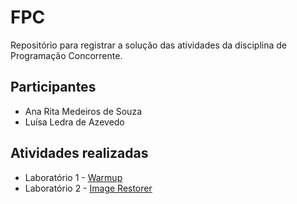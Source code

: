 # FPC
Repositório para registrar a solução das atividades da disciplina de Programação Concorrente.

## Participantes
- Ana Rita Medeiros de Souza
- Luísa Ledra de Azevedo

## Atividades realizadas
- Laboratório 1 - [Warmup](Lab1)
- Laboratório 2 - [Image Restorer](Lab2)
